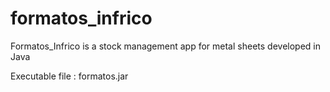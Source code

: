# formatos_infrico

Formatos_Infrico is a stock management app for metal sheets developed in Java  

Executable file : formatos.jar


